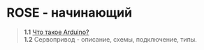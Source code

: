 # ROSE - начинающий

> **1.1** [Что такое Arduino?](https://github.com/EngineerZavoda/ROSE-Robotic-Open-Source-Education/blob/9fce818de2a506ac184d3396ec34748c04080c8c/ROBOHAND_BEGINNER/Description/Arduino.md)  
> **1.2** Сервопривод - описание, схемы, подключение, типы.
